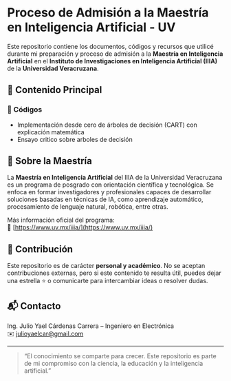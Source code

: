 # Proceso de Admisión a la Maestría en Inteligencia Artificial - UV

Este repositorio contiene los documentos, códigos y recursos que utilicé durante mi preparación y proceso de admisión a la **Maestría en Inteligencia Artificial** en el **Instituto de Investigaciones en Inteligencia Artificial (IIIA)** de la **Universidad Veracruzana**.

## 🧠 Contenido Principal


### 🧮 Códigos

- Implementación desde cero de árboles de decisión (CART) con explicación matemática
- Ensayo critico sobre arboles de decisión

## 🏫 Sobre la Maestría

La **Maestría en Inteligencia Artificial** del IIIA de la Universidad Veracruzana es un programa de posgrado con orientación científica y tecnológica. Se enfoca en formar investigadores y profesionales capaces de desarrollar soluciones basadas en técnicas de IA, como aprendizaje automático, procesamiento de lenguaje natural, robótica, entre otras.

Más información oficial del programa:  
🔗 [https://www.uv.mx/iiia/](https://www.uv.mx/iiia/)

## 🤝 Contribución

Este repositorio es de carácter **personal y académico**. No se aceptan contribuciones externas, pero si este contenido te resulta útil, puedes dejar una estrella ⭐ o comunicarte para intercambiar ideas o resolver dudas.

## 📬 Contacto

Ing. Julio Yael Cárdenas Carrera –  Ingeniero en Electrónica  
✉️ julioyaelcar@gmail.com

---

> “El conocimiento se comparte para crecer. Este repositorio es parte de mi compromiso con la ciencia, la educación y la inteligencia artificial.”
